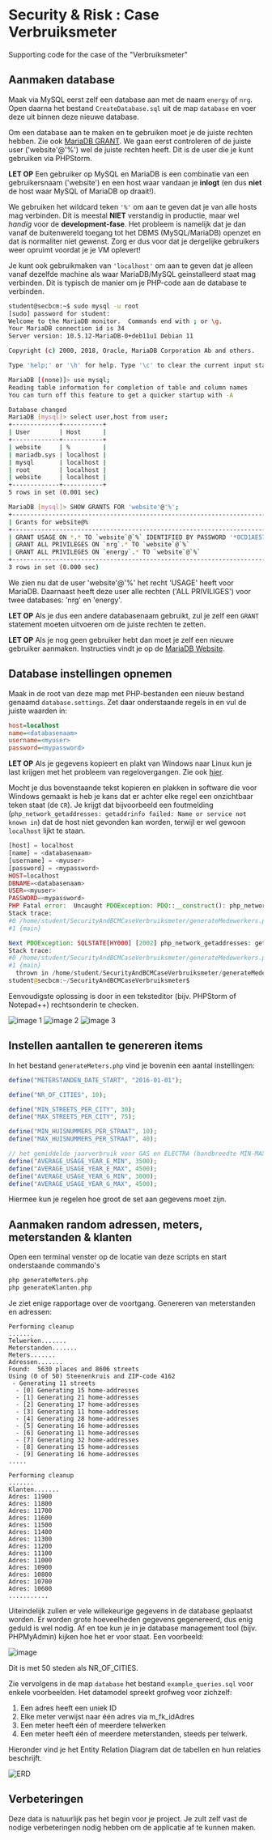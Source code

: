 # Security & Risk : Case Verbruiksmeter
Supporting code for the case of the "Verbruiksmeter"

## Aanmaken database
Maak via MySQL eerst zelf een database aan met de naam `energy` of `nrg`. Open daarna het bestand `CreateDatabase.sql` uit
de map `database` en voer deze uit binnen deze nieuwe database.

Om een database aan te maken en te gebruiken moet je de juiste rechten hebben. Zie ook [MariaDB GRANT](https://mariadb.com/kb/en/grant/).  We gaan eerst controleren of
de juiste user ('website'@'%') wel de juiste rechten heeft. Dit is de user die je kunt gebruiken via PHPStorm. 

**LET OP** Een gebruiker op MySQL en MariaDB is een combinatie van een gebruikersnaam ('website') en een host waar vandaan je **inlogt** (en dus **niet** de host waar MySQL of MariaDB op draait!). 

We gebruiken het wildcard teken `'%'` om aan te geven dat je van alle hosts mag verbinden. Dit is meestal **NIET** verstandig in productie, maar wel *handig* voor de **development-fase**. Het probleem is namelijk dat je dan vanaf de buitenwereld toegang tot het DBMS (MySQL/MariaDB) openzet en dat is normaliter niet gewenst. Zorg er dus voor dat je dergelijke gebruikers weer opruimt voordat je je VM oplevert!

Je kunt ook gebruikmaken van `'localhost'` om aan te geven dat je alleen vanaf dezelfde machine als waar MariaDB/MySQL geinstalleerd staat mag verbinden. Dit is typisch de manier om je PHP-code aan de database te verbinden.

```bash
student@secbcm:~$ sudo mysql -u root
[sudo] password for student:
Welcome to the MariaDB monitor.  Commands end with ; or \g.
Your MariaDB connection id is 34
Server version: 10.5.12-MariaDB-0+deb11u1 Debian 11

Copyright (c) 2000, 2018, Oracle, MariaDB Corporation Ab and others.

Type 'help;' or '\h' for help. Type '\c' to clear the current input statement.

MariaDB [(none)]> use mysql;
Reading table information for completion of table and column names
You can turn off this feature to get a quicker startup with -A

Database changed
MariaDB [mysql]> select user,host from user;
+-------------+-----------+
| User        | Host      |
+-------------+-----------+
| website     | %         |
| mariadb.sys | localhost |
| mysql       | localhost |
| root        | localhost |
| website     | localhost |
+-------------+-----------+
5 rows in set (0.001 sec)

MariaDB [mysql]> SHOW GRANTS FOR 'website'@'%';
+--------------------------------------------------------------------------------------------------------+
| Grants for website@%                                                                                   |
+--------------------------------------------------------------------------------------------------------+
| GRANT USAGE ON *.* TO `website`@`%` IDENTIFIED BY PASSWORD '*0CD1AE57344BB752E3A08B733916948E5A4BF96C' |
| GRANT ALL PRIVILEGES ON `nrg`.* TO `website`@`%`                                                       |
| GRANT ALL PRIVILEGES ON `energy`.* TO `website`@`%`                                                    |
+--------------------------------------------------------------------------------------------------------+
3 rows in set (0.000 sec)

```

We zien nu dat de user 'website'@'%' het recht 'USAGE' heeft voor MariaDB. Daarnaast heeft deze user alle rechten ('ALL PRIVILIGES') voor twee databases: 'nrg' en 'energy'. 

**LET OP** Als je dus een andere databasenaam gebruikt, zul je zelf een `GRANT` statement moeten uitvoeren om de juiste rechten te zetten.

**LET OP** Als je nog geen gebruiker hebt dan moet je zelf een nieuwe gebruiker aanmaken. Instructies vindt je op de [MariaDB Website](https://mariadb.com/kb/en/create-user/).

## Database instellingen opnemen
Maak in de root van deze map met PHP-bestanden een nieuw bestand genaamd `database.settings`.
Zet daar onderstaande regels in en vul de juiste waarden in:
```ini
host=localhost
name=<databasenaam>
username=<myuser>
password=<mypassword>
```

**LET OP** Als je gegevens kopieert en plakt van Windows naar Linux kun je last krijgen met het probleem van regelovergangen. Zie ook [hier](https://www.aleksandrhovhannisyan.com/blog/crlf-vs-lf-normalizing-line-endings-in-git/#crlf-vs-lf-what-are-line-endings-anyway).

Mocht je dus bovenstaande tekst kopieren en plakken in software die voor Windows gemaakt is heb je kans dat er achter elke regel een onzichtbaar teken staat (de `CR`). 
Je krijgt dat bijvoorbeeld een foutmelding (`php_network_getaddresses: getaddrinfo failed: Name or service not known in`) dat de host niet gevonden kan worden, 
terwijl er wel gewoon `localhost` lijkt te staan. 

```PHP
[host] = localhost
[name] = <databasenaam>
[username] = <myuser>
[password] = <mypassword>
HOST=localhost
DBNAME=<databasenaam>
USER=<myuser>
PASSWORD=<mypassword>
PHP Fatal error:  Uncaught PDOException: PDO::__construct(): php_network_getaddresses: getaddrinfo failed: Name or service not known in /home/student/SecurityAndBCMCaseVerbruiksmeter/generateMedewerkers.php:24
Stack trace:
#0 /home/student/SecurityAndBCMCaseVerbruiksmeter/generateMedewerkers.php(24): PDO->__construct()
#1 {main}

Next PDOException: SQLSTATE[HY000] [2002] php_network_getaddresses: getaddrinfo failed: Name or service not known in /home/student/SecurityAndBCMCaseVerbruiksmeter/generateMedewerkers.php:24
Stack trace:
#0 /home/student/SecurityAndBCMCaseVerbruiksmeter/generateMedewerkers.php(24): PDO->__construct()
#1 {main}
  thrown in /home/student/SecurityAndBCMCaseVerbruiksmeter/generateMedewerkers.php on line 24
student@secbcm:~/SecurityAndBCMCaseVerbruiksmeter$
```
Eenvoudigste oplossing is door in een teksteditor (bijv. PHPStorm of Notepad++) rechtsonderin te checken.

![image 1](./images/NotepadPlusPlus-crlf.png)
![image 2](./images/NotepadPlusPlus-lf.png)
![image 3](./images/PHPStorm-crlf.png)



## Instellen aantallen te genereren items
In het bestand `generateMeters.php` vind je bovenin een aantal instellingen:
```php
define("METERSTANDEN_DATE_START", "2016-01-01");

define("NR_OF_CITIES", 10);

define("MIN_STREETS_PER_CITY", 30);
define("MAX_STREETS_PER_CITY", 75);

define("MIN_HUISNUMMERS_PER_STRAAT", 10);
define("MAX_HUISNUMMERS_PER_STRAAT", 40);

// het gemiddelde jaarverbruik voor GAS en ELECTRA (bandbreedte MIN-MAX)
define("AVERAGE_USAGE_YEAR_E_MIN", 3500);
define("AVERAGE_USAGE_YEAR_E_MAX", 4500);
define("AVERAGE_USAGE_YEAR_G_MIN", 3000);
define("AVERAGE_USAGE_YEAR_G_MAX", 4500);
```
Hiermee kun je regelen hoe groot de set aan gegevens moet zijn.

## Aanmaken random adressen, meters, meterstanden & klanten
Open een terminal venster op de locatie van deze scripts en start onderstaande commando's

```bash
php generateMeters.php
php generateKlanten.php
```

Je ziet enige rapportage over de voortgang. Genereren van meterstanden en adressen:
```text  
Performing cleanup
.......
Telwerken.......
Meterstanden.......
Meters.......
Adressen.......
Found:  5630 places and 8606 streets
Using (0 of 50) Steenenkruis and ZIP-code 4162
 - Generating 11 streets
  - [0] Generating 15 home-addresses
  - [1] Generating 21 home-addresses
  - [2] Generating 17 home-addresses
  - [3] Generating 11 home-addresses
  - [4] Generating 28 home-addresses
  - [5] Generating 16 home-addresses
  - [6] Generating 11 home-addresses
  - [7] Generating 32 home-addresses
  - [8] Generating 15 home-addresses
  - [9] Generating 16 home-addresses
.....
```

```text  
Performing cleanup
.......
Klanten.......
Adres: 11900 
Adres: 11800 
Adres: 11700 
Adres: 11600 
Adres: 11500 
Adres: 11400 
Adres: 11300 
Adres: 11200 
Adres: 11100 
Adres: 11000 
Adres: 10900 
Adres: 10800 
Adres: 10700 
Adres: 10600 
...........
```

Uiteindelijk zullen er vele willekeurige gegevens in de database geplaatst worden.
Er worden grote hoeveelheden gegevens gegenereerd, dus enig geduld is wel nodig.
Af en toe kun je in je database management tool (bijv. PHPMyAdmin) kijken hoe het er voor staat. Een voorbeeld:

![image](./images/database_report.png)

Dit is met 50 steden als NR_OF_CITIES.

Zie vervolgens in de map `database` het bestand  `example_queries.sql` voor enkele voorbeelden.
Het datamodel spreekt grofweg voor zichzelf:

1. Een adres heeft een uniek ID
1. Elke meter verwijst naar één adres via m_fk_idAdres
1. Een meter heeft één of meerdere telwerken
1. Een meter heeft één of meerdere meterstanden, steeds per telwerk.

Hieronder vind je het Entity Relation Diagram dat de tabellen en hun relaties beschrijft.

![ERD](images/Entity%20Relationship%20Diagram.png)

## Verbeteringen
Deze data is natuurlijk pas het begin voor je project. Je zult zelf vast de nodige verbeteringen nodig hebben
om de applicatie af te kunnen maken. 

